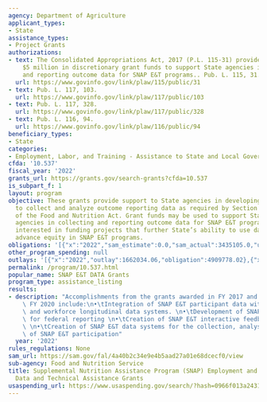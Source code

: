 ```yaml
---
agency: Department of Agriculture
applicant_types:
- State
assistance_types:
- Project Grants
authorizations:
- text: The Consolidated Appropriations Act, 2017 (P.L. 115-31) provides approximately
    $5 million in discretionary grant funds to support State agencies in collecting
    and reporting outcome data for SNAP E&T programs.. Pub. L. 115, 31.
  url: https://www.govinfo.gov/link/plaw/115/public/31
- text: Pub. L. 117, 103.
  url: https://www.govinfo.gov/link/plaw/117/public/103
- text: Pub. L. 117, 328.
  url: https://www.govinfo.gov/link/plaw/117/public/328
- text: Pub. L. 116, 94.
  url: https://www.govinfo.gov/link/plaw/116/public/94
beneficiary_types:
- State
categories:
- Employment, Labor, and Training - Assistance to State and Local Governments
cfda: '10.537'
fiscal_year: '2022'
grants_url: https://grants.gov/search-grants?cfda=10.537
is_subpart_f: 1
layout: program
objective: These grants provide support to State agencies in developing the capacity
  to collect and analyze outcome reporting data as required by Section 16(h)(5)(B)
  of the Food and Nutrition Act. Grant funds may be used to support State and local
  agencies in collecting and reporting outcome data for SNAP E&T programs. FNS is
  interested in funding projects that further State’s ability to use data to continually
  advance equity in SNAP E&T programs.
obligations: '[{"x":"2022","sam_estimate":0.0,"sam_actual":3435105.0,"usa_spending_actual":5905409.23},{"x":"2023","sam_estimate":6000000.0,"sam_actual":0.0,"usa_spending_actual":5279244.16},{"x":"2024","sam_estimate":6000000.0,"sam_actual":0.0,"usa_spending_actual":-34316.98}]'
other_program_spending: null
outlays: '[{"x":"2022","outlay":1662034.06,"obligation":4909778.02},{"x":"2023","outlay":1047642.44,"obligation":6722651.88},{"x":"2024","outlay":18978.06,"obligation":204021.47}]'
permalink: /program/10.537.html
popular_name: SNAP E&T DATA Grants
program_type: assistance_listing
results:
- description: "Accomplishments from the grants awarded in FY 2017 and completed in\
    \ FY 2020 include:\n•\tIntegration of SNAP E&T participant data within the education\
    \ and workforce longitudinal data systems. \n•\tDevelopment of SNAP E&T metrics\
    \ for federal reporting \n•\tCreation of SNAP E&T interactive feedback dashboards\
    \ \n•\tCreation of SNAP E&T data systems for the collection, analysis, and reporting\
    \ of SNAP E&T participation"
  year: '2022'
rules_regulations: None
sam_url: https://sam.gov/fal/4a40b2c34e9e4b5aad27a01e68dcecf0/view
sub-agency: Food and Nutrition Service
title: Supplemental Nutrition Assistance Program (SNAP) Employment and Training (E&T)
  Data and Technical Assistance Grants
usaspending_url: https://www.usaspending.gov/search/?hash=0966f013a24314b24cbd7f2da448b5a7
---
```

